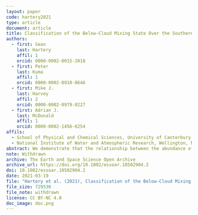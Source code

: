 ```yaml
---
layout: paper
code: hartery2021
type: article
document: article
title: Classification of the Below-Cloud Mixing State Over the Southern Ocean Using In-Situ and Remotely-Sensed Measurements
authors:
  - first: Sean
    last: Hartery
    affil: 1
    orcid: 0000-0002-0015-2018
  - first: Peter
    last: Kuma
    affil: 1
    orcid: 0000-0002-0910-8646
  - first: Mike J.
    last: Harvey
    affil: 2
    orcid: 0000-0002-0979-0227
  - first: Adrian J.
    last: McDonald
    affil: 1
    orcid: 0000-0002-1456-6254
affils:
  - School of Physical and Chemical Sciences, University of Canterbury, Christchurch, New Zealand
  - National Institute of Water and Atmospheric Research, Wellington, New Zealand
abstract: We demonstrate that the relationship between the abundance of particulate surface area observed at sea-level and measurements of backscattered light by a ceilometer can be used to classify the mixing state of the atmospheric layer beneath the lowest observed cloud, where the relationship is defined by the Spearman Rank correlation. The accuracy of this correlation-based method was compared to two methods of detecting boundary layer decoupling based on radiosonde measurements. An optimized version of the new methodology correctly determined the mixing state of the below-cloud layer for 76 &plusmn; 4% of the radiosondes available for comparison. Further, it was more accurate than an alternative ground-based metric used to determine the below-cloud mixing state. For the majority of the time series in which the correlation analysis could be applied, the below-cloud boundary layer was well-mixed (54%), or else fog was present (27%), which indicated that aerosol particles observed at sea-level often have a direct pathway into low-cloud (81%). In the remaining analysis period, the near-surface atmospheric layer was stable and the atmospheric layer near the ocean surface was decoupled from the overlying cloud (19%). Forecasts from the Antarctic Mesoscale Prediction System also support our findings, showing that conditions that mix aerosol particles from the ocean surface to the lowest observed cloud occur 84% of the time over the open Southern Ocean. As a result, aerosol particles measured near sea-level are often tightly coupled to low-cloud formation over the Southern Ocean, highlighting the utility of shipborne aerosol observations in the region.
note: Withdrawn
archive: The Earth and Space Science Open Archive
archive_url: https://doi.org/10.1002/essoar.10502904.2
doi: 10.1002/essoar.10502904.2
date: 2021-03-19
file: "Hartery et al. (2021), Classification of the Below-Cloud Mixing State Over the Southern Ocean Using In-Situ and Remotely-Sensed Measurements (submitted revision 19 March 2021).pdf"
file_size: 729530
file_note: withdrawn
license: CC BY-NC 4.0
doc_image: doc.png
---
```

